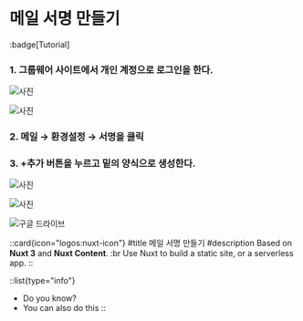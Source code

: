 # 메일 서명 만들기
:badge[Tutorial]
### 1. 그룹웨어 사이트에서 개인 계정으로 로그인을 한다.

![사진](https://postimg.cc/0KPk85q1)

![사진](https://i.postimg.cc/yxSkyWQx/2023-08-05-18-03-07.png)

### 2. 메일 → 환경설정 → 서명을 클릭
### 3. +추가 버튼을 누르고 밑의 양식으로 생성한다.


![사진](https://postimg.cc/7JH5Knhz)

![사진](https://i.postimg.cc/3Np2JLHt/2023-08-05-18-03-48.png)




![구글 드라이브](https://ppss.kr/wp-content/uploads/2015/09/GoogleLogox2_Animated_rs.gif)







 ::card{icon="logos:nuxt-icon"}
 #title
 메일 서명 만들기
 #description
 Based on **Nuxt 3** and **Nuxt Content**. :br
 Use Nuxt to build a static site, or a serverless app.
 ::


 ::list{type="info"}
- Do you know?
- You can also do this
::